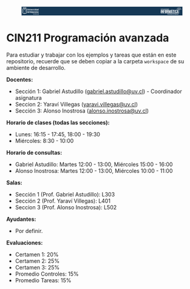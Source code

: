 <figure>
  <center>
    <img src="https://raw.githubusercontent.com/g-courses/resources/refs/heads/main/imgs/head01.png">
  </center>
</figure>

# CIN211 Programación avanzada

Para estudiar y trabajar con los ejemplos y tareas que están en este repositorio, recuerde que se deben copiar a la carpeta `workspace` de su ambiente de desarrollo.


**Docentes:**

* Sección 1: Gabriel Astudillo (gabriel.astudillo@uv.cl) - Coordinador asignatura
* Seccion 2: Yaraví Villegas (yaravi.villegas@uv.cl)
* Sección 3: Alonso Inostrosa (alonso.inostrosa@uv.cl)

**Horario de clases (todas las secciones):**

* Lunes: 16:15 - 17:45, 18:00 - 19:30
* Miércoles: 8:30 - 10:00

**Horario de consultas:**

* Gabriel Astudillo: Martes 12:00 - 13:00, Miércoles 15:00 - 16:00
* Alonso Inostrosa: Martes 12:00 - 13:00, Miércoles 10:00 - 11:00

**Salas:**

* Sección 1 (Prof. Gabriel Astudillo):  L303
* Sección 2 (Prof. Yaraví Villegas): L401
* Seccion 3 (Prof. Alonso Inostrosa): L502

**Ayudantes:**

* Por definir.

**Evaluaciones:**

* Certamen 1: 20%
* Certamen 2: 25%
* Certamen 3: 25%
* Promedio Controles: 15%
* Promedio Tareas: 15%